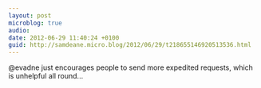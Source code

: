 ```yaml
---
layout: post
microblog: true
audio: 
date: 2012-06-29 11:40:24 +0100
guid: http://samdeane.micro.blog/2012/06/29/t218655146920513536.html
---
```

@evadne just encourages people to send more expedited requests, which is unhelpful all round...

